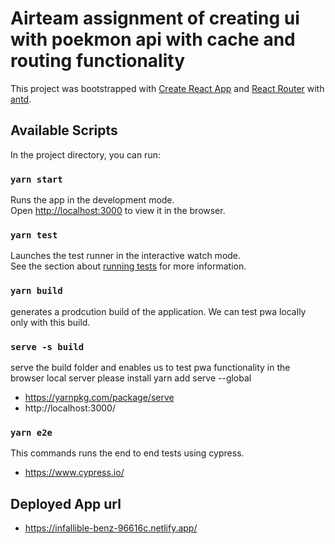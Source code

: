 # Airteam assignment of creating ui with poekmon api with cache and routing functionality

This project was bootstrapped with [Create React App](https://github.com/facebook/create-react-app) and [React Router](https://v6.reactrouter.com/web/guides/quick-start) with [antd](https://ant.design/docs/react).

## Available Scripts

In the project directory, you can run:

### `yarn start`

Runs the app in the development mode.\
Open [http://localhost:3000](http://localhost:3000) to view it in the browser.

### `yarn test`

Launches the test runner in the interactive watch mode.\
See the section about [running tests](https://facebook.github.io/create-react-app/docs/running-tests) for more information.

### `yarn build`

generates a prodcution build of the application.
We can test pwa locally only with this build.

### `serve -s build`

serve the build folder and enables us to test pwa functionality in the browser local server
please install yarn add serve --global
- https://yarnpkg.com/package/serve
- http://localhost:3000/

### `yarn e2e`

This commands runs the end to end tests using cypress.
- https://www.cypress.io/

## Deployed App url
- https://infallible-benz-96616c.netlify.app/